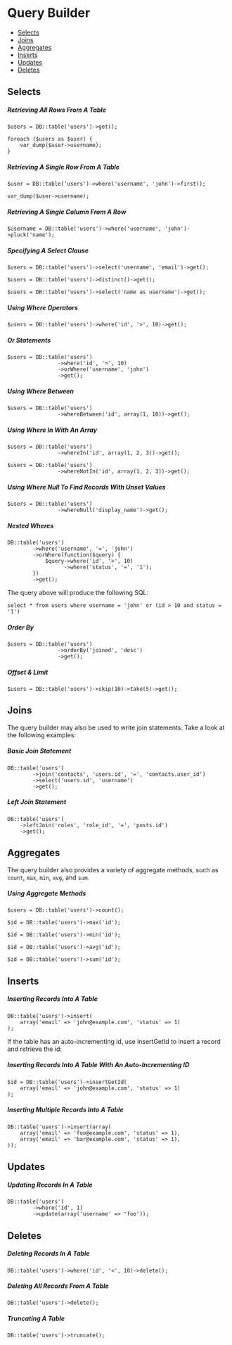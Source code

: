 # Query Builder

- [Selects](#selects)
- [Joins](#joins)
- [Aggregates](#aggregates)
- [Inserts](#inserts)
- [Updates](#updates)
- [Deletes](#deletes)

## Selects

##### Retrieving All Rows From A Table

    $users = DB::table('users')->get();

    foreach ($users as $user) {
        var_dump($user->username);
    }

##### Retrieving A Single Row From A Table

    $user = DB::table('users')->where('username', 'john')->first();

    var_dump($user->username);

##### Retrieving A Single Column From A Row

    $username = DB::table('users')->where('username', 'john')->pluck('name');

##### Specifying A Select Clause

    $users = DB::table('users')->select('username', 'email')->get();

    $users = DB::table('users')->distinct()->get();

    $users = DB::table('users')->select('name as username')->get();

##### Using Where Operators

    $users = DB::table('users')->where('id', '>', 10)->get();

##### Or Statements

    $users = DB::table('users')
                    ->where('id', '>', 10)
                    ->orWhere('username', 'john')
                    ->get();

##### Using Where Between

    $users = DB::table('users')
                    ->whereBetween('id', array(1, 10))->get();

##### Using Where In With An Array

    $users = DB::table('users')
                    ->whereIn('id', array(1, 2, 3))->get();

    $users = DB::table('users')
                    ->whereNotIn('id', array(1, 2, 3))->get();

##### Using Where Null To Find Records With Unset Values

    $users = DB::table('users')
                    ->whereNull('display_name')->get();

#####  Nested Wheres

    DB::table('users')
            ->where('username', '=', 'john')
            ->orWhere(function($query) {
                $query->where('id', '>', 10)
                      ->where('status', '=', '1');
            })
            ->get();

The query above will produce the following SQL:

    select * from users where username = 'john' or (id > 10 and status = '1')

##### Order By
   
    $users = DB::table('users')
                    ->orderBy('joined', 'desc')
                    ->get();

##### Offset & Limit

    $users = DB::table('users')->skip(10)->take(5)->get();

## Joins

The query builder may also be used to write join statements. Take a look at the following examples:

##### Basic Join Statement

    DB::table('users')
            ->join('contacts', 'users.id', '=', 'contacts.user_id')
            ->select('users.id', 'username')
            ->get();

##### Left Join Statement

    DB::table('users')
        ->leftJoin('roles', 'role_id', '=', 'posts.id')
        ->get();

## Aggregates

The query builder also provides a variety of aggregate methods, such as `count`, `max`, `min`, `avg`, and `sum`.

##### Using Aggregate Methods

    $users = DB::table('users')->count();

    $id = DB::table('users')->max('id');

    $id = DB::table('users')->min('id');

    $id = DB::table('users')->avg('id');

    $id = DB::table('users')->sum('id');

## Inserts

##### Inserting Records Into A Table

    DB::table('users')->insert(
        array('email' => 'john@example.com', 'status' => 1)
    );

If the table has an auto-incrementing id, use insertGetId to insert a record and retrieve the id:

##### Inserting Records Into A Table With An Auto-Incrementing ID

    $id = DB::table('users')->insertGetId(
        array('email' => 'john@example.com', 'status' => 1)
    );

##### Inserting Multiple Records Into A Table

    DB::table('users')->insert(array(
        array('email' => 'foo@example.com', 'status' => 1),
        array('email' => 'bar@example.com', 'status' => 1),
    ));

## Updates

##### Updating Records In A Table

    DB::table('users')
            ->where('id', 1)
            ->update(array('username' => 'foo'));

## Deletes

##### Deleting Records In A Table

    DB::table('users')->where('id', '<', 10)->delete();

##### Deleting All Records From A Table

    DB::table('users')->delete();

##### Truncating A Table

    DB::table('users')->truncate();
